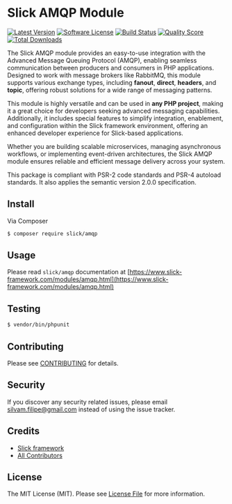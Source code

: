 # Slick AMQP Module

[![Latest Version](https://img.shields.io/github/release/slickframework/amqp.svg?style=flat-square)](https://github.com/slickframework/amqp/releases)
[![Software License](https://img.shields.io/badge/license-MIT-brightgreen.svg?style=flat-square)](LICENSE.md)
[![Build Status](https://img.shields.io/github/actions/workflow/status/slickframework/amqp/continuous-integration.yml?style=flat-square)](https://github.com/slickframework/amqp/actions/workflows/continuous-integration.yml)
[![Quality Score](https://img.shields.io/scrutinizer/g/slickframework/amqp/master.svg?style=flat-square)](https://scrutinizer-ci.com/g/slickframework/amqp?branch=master)
[![Total Downloads](https://img.shields.io/packagist/dt/slick/amqp.svg?style=flat-square)](https://packagist.org/packages/slick/amqp)

The Slick AMQP module provides an easy-to-use integration with the Advanced Message Queuing
Protocol (AMQP), enabling seamless communication between producers and consumers in PHP
applications. Designed to work with message brokers like RabbitMQ, this module supports
various exchange types, including **fanout**, **direct**, **headers**, and **topic**,
offering robust solutions for a wide range of messaging patterns.

This module is highly versatile and can be used in **any PHP project**, making it a great
choice for developers seeking advanced messaging capabilities. Additionally, it includes
special features to simplify integration, enablement, and configuration within the
Slick framework environment, offering an enhanced developer experience for Slick-based applications.

Whether you are building scalable microservices, managing asynchronous workflows, or
implementing event-driven architectures, the Slick AMQP module ensures reliable and efficient
message delivery across your system.

This package is compliant with PSR-2 code standards and PSR-4 autoload standards.
It also applies the semantic version 2.0.0 specification.

## Install

Via Composer

``` bash
$ composer require slick/amqp
```

## Usage
Please read `slick/amqp` documentation at [https://www.slick-framework.com/modules/amqp.html](https://www.slick-framework.com/modules/amqp.html)

## Testing

``` bash
$ vendor/bin/phpunit
```

## Contributing

Please see [CONTRIBUTING](CONTRIBUTING.md) for details.

## Security

If you discover any security related issues, please email silvam.filipe@gmail.com instead of using the issue tracker.

## Credits

- [Slick framework](https://github.com/slickframework)
- [All Contributors](https://github.com/slickframework/amqp/graphs/contributors)

## License

The MIT License (MIT). Please see [License File](LICENSE.md) for more information.